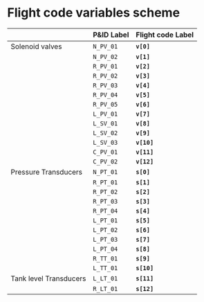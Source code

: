# Flight code variables scheme



|                |P&ID Label                         |Flight code Label                        |
|----------------|-------------------------------|-----------------------------|
|Solenoid valves|`N_PV_01`            |**`v[0]`**         |
|        |`N_PV_02`              |**`v[1]`**            |
|         |`R_PV_01`    |**`v[2]`**   |
|     |`R_PV_02`            |**`v[3]`**         |
|        |`R_PV_03`              |**`v[4]`**            |
|         |`R_PV_04`    |**`v[5]`**   |
|           |`R_PV_05`            |**`v[6]`**         |
|        |`L_PV_01`              |**`v[7]`**            |
|         |`L_SV_01`    |**`v[8]`**   |
|        |`L_SV_02`              |**`v[9]`**            |
|         |`L_SV_03`    |**`v[10]`**   |
|        |`C_PV_01`              |**`v[11]`**            |
|         |`C_PV_02`    |**`v[12]`**   |
|Pressure Transducers|`N_PT_01`            |**`s[0]`**         |
|        |`R_PT_01`              |**`s[1]`**            |
|         |`R_PT_02`    |**`s[2]`**   |
|     |`R_PT_03`            |**`s[3]`**         |
|	|`R_PT_04` | **`s[4]`** 	|
|        |`L_PT_01`              |**`s[5]`**            |
|         |`L_PT_02`    |**`s[6]`**   |
|           |`L_PT_03`            |**`s[7]`**         |
|	| `L_PT_04`	| **`s[8]`** 		|
|    |`R_TT_01`              |**`s[9]`**            |
|         |`L_TT_01`    |**`s[10]`**   |
|Tank level Transducers|`L_LT_01`            |**`s[11]`**         |
|        |`R_LT_01`              |**`s[12]`**            |



